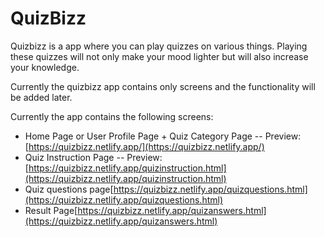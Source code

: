 # QuizBizz

Quizbizz is a app where you can play quizzes on various things. Playing these quizzes will not only make your mood lighter but will also increase your knowledge.

Currently the quizbizz app contains only screens and the functionality will be added later.

Currently the app contains the following screens:

- Home Page or User Profile Page + Quiz Category Page
  -- Preview: [https://quizbizz.netlify.app/](https://quizbizz.netlify.app/)
- Quiz Instruction Page
  -- Preview: [https://quizbizz.netlify.app/quizinstruction.html](https://quizbizz.netlify.app/quizinstruction.html)
- Quiz questions page[https://quizbizz.netlify.app/quizquestions.html](https://quizbizz.netlify.app/quizquestions.html)
- Result Page[https://quizbizz.netlify.app/quizanswers.html](https://quizbizz.netlify.app/quizanswers.html)

